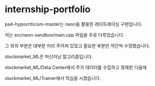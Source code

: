 # internship-portfolio

pa4-hypocriticism-master는 neon을 활용한 레이트레이싱 구현입니다.

저는 src/neon-sandbox/main.cpp 파일을 주로 다루었습니다.

그 외의 부분은 대부분 미리 주어져 있었고 필요한 부분만 약간씩 수정했습니다.

stockmarket_ML은 머신러닝 알고리즘입니다.

stockmarket_ML/Data Center에서 주가 데이터를 수집하고 정제한 다음에

stockmarket_ML/Trainer에서 학습을 시켰습니다.

